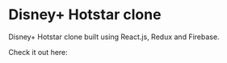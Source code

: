 # Disney+ Hotstar clone

Disney+ Hotstar clone built using React.js, Redux and Firebase.

Check it out here: 
